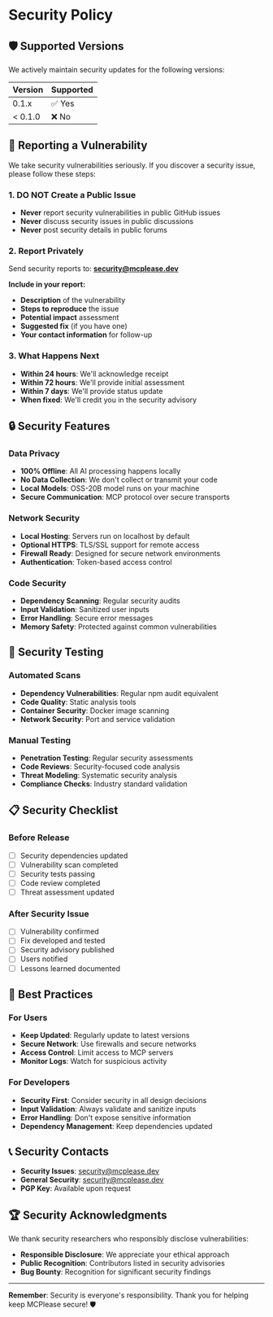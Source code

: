 # Security Policy

## 🛡️ Supported Versions

We actively maintain security updates for the following versions:

| Version | Supported          |
| ------- | ------------------ |
| 0.1.x   | ✅ Yes             |
| < 0.1.0 | ❌ No              |

## 🚨 Reporting a Vulnerability

We take security vulnerabilities seriously. If you discover a security issue, please follow these steps:

### **1. DO NOT Create a Public Issue**
- **Never** report security vulnerabilities in public GitHub issues
- **Never** discuss security issues in public discussions
- **Never** post security details in public forums

### **2. Report Privately**
Send security reports to: **security@mcplease.dev**

**Include in your report:**
- **Description** of the vulnerability
- **Steps to reproduce** the issue
- **Potential impact** assessment
- **Suggested fix** (if you have one)
- **Your contact information** for follow-up

### **3. What Happens Next**
- **Within 24 hours**: We'll acknowledge receipt
- **Within 72 hours**: We'll provide initial assessment
- **Within 7 days**: We'll provide status update
- **When fixed**: We'll credit you in the security advisory

## 🔒 Security Features

### **Data Privacy**
- **100% Offline**: All AI processing happens locally
- **No Data Collection**: We don't collect or transmit your code
- **Local Models**: OSS-20B model runs on your machine
- **Secure Communication**: MCP protocol over secure transports

### **Network Security**
- **Local Hosting**: Servers run on localhost by default
- **Optional HTTPS**: TLS/SSL support for remote access
- **Firewall Ready**: Designed for secure network environments
- **Authentication**: Token-based access control

### **Code Security**
- **Dependency Scanning**: Regular security audits
- **Input Validation**: Sanitized user inputs
- **Error Handling**: Secure error messages
- **Memory Safety**: Protected against common vulnerabilities

## 🧪 Security Testing

### **Automated Scans**
- **Dependency Vulnerabilities**: Regular npm audit equivalent
- **Code Quality**: Static analysis tools
- **Container Security**: Docker image scanning
- **Network Security**: Port and service validation

### **Manual Testing**
- **Penetration Testing**: Regular security assessments
- **Code Reviews**: Security-focused code analysis
- **Threat Modeling**: Systematic security analysis
- **Compliance Checks**: Industry standard validation

## 📋 Security Checklist

### **Before Release**
- [ ] Security dependencies updated
- [ ] Vulnerability scan completed
- [ ] Security tests passing
- [ ] Code review completed
- [ ] Threat assessment updated

### **After Security Issue**
- [ ] Vulnerability confirmed
- [ ] Fix developed and tested
- [ ] Security advisory published
- [ ] Users notified
- [ ] Lessons learned documented

## 🔐 Best Practices

### **For Users**
- **Keep Updated**: Regularly update to latest versions
- **Secure Network**: Use firewalls and secure networks
- **Access Control**: Limit access to MCP servers
- **Monitor Logs**: Watch for suspicious activity

### **For Developers**
- **Security First**: Consider security in all design decisions
- **Input Validation**: Always validate and sanitize inputs
- **Error Handling**: Don't expose sensitive information
- **Dependency Management**: Keep dependencies updated

## 📞 Security Contacts

- **Security Issues**: security@mcplease.dev
- **General Security**: security@mcplease.dev
- **PGP Key**: Available upon request

## 🏆 Security Acknowledgments

We thank security researchers who responsibly disclose vulnerabilities:

- **Responsible Disclosure**: We appreciate your ethical approach
- **Public Recognition**: Contributors listed in security advisories
- **Bug Bounty**: Recognition for significant security findings

---

**Remember**: Security is everyone's responsibility. Thank you for helping keep MCPlease secure! 🛡️
